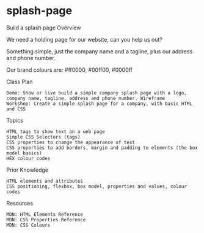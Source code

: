 # splash-page

Build a splash page
Overview

We need a holding page for our website, can you help us out?

Something simple, just the company name and a tagline, plus our address and phone number.

Our brand colours are: #ff0000, #00ff00, #0000ff

Class Plan

    Demo: Show or live build a simple company splash page with a logo, company name, tagline, address and phone number. Wireframe
    Workshop: Create a simple splash page for a company, with basic HTML and CSS

Topics

    HTML tags to show text on a web page
    Simple CSS Selectors (tags)
    CSS properties to change the appearance of text
    CSS properties to add borders, margin and padding to elements (the box model basics)
    HEX colour codes

Prior Knowledge

    HTML elements and attributes
    CSS positioning, flexbox, box model, properties and values, colour codes

Resources

    MDN: HTML Elements Reference
    MDN: CSS Properties Reference
    MDN: CSS Colours
